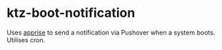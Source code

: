 # ktz-boot-notification

Uses [apprise](https://github.com/caronc/apprise) to send a notification via Pushover when a system boots. Utilises cron.